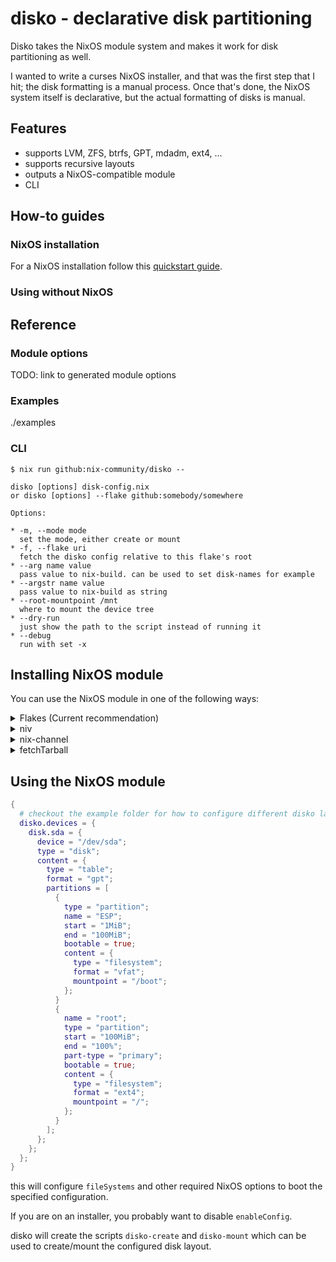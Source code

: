 # disko - declarative disk partitioning

Disko takes the NixOS module system and makes it work for disk partitioning
as well.

I wanted to write a curses NixOS installer, and that was the first step that I
hit; the disk formatting is a manual process. Once that's done, the NixOS
system itself is declarative, but the actual formatting of disks is manual.

## Features

* supports LVM, ZFS, btrfs, GPT, mdadm, ext4, ...
* supports recursive layouts
* outputs a NixOS-compatible module
* CLI

## How-to guides

### NixOS installation

For a NixOS installation follow this [quickstart guide](./docs/quickstart.md).

### Using without NixOS

## Reference

### Module options

TODO: link to generated module options

### Examples

./examples

### CLI

```
$ nix run github:nix-community/disko --

disko [options] disk-config.nix
or disko [options] --flake github:somebody/somewhere

Options:

* -m, --mode mode
  set the mode, either create or mount
* -f, --flake uri
  fetch the disko config relative to this flake's root
* --arg name value
  pass value to nix-build. can be used to set disk-names for example
* --argstr name value
  pass value to nix-build as string
* --root-mountpoint /mnt
  where to mount the device tree
* --dry-run
  just show the path to the script instead of running it
* --debug
  run with set -x

```



## Installing NixOS module

You can use the NixOS module in one of the following ways:

<details>
  <summary>Flakes (Current recommendation)</summary>

If you use nix flakes support:

``` nix
{
  inputs.disko.url = "github:nix-community/disko";
  inputs.disko.inputs.nixpkgs.follows = "nixpkgs";

  outputs = { self, nixpkgs, disko }: {
    # change `yourhostname` to your actual hostname
    nixosConfigurations.yourhostname = nixpkgs.lib.nixosSystem {
      # change to your system:
      system = "x86_64-linux";
      modules = [
        ./configuration.nix
        disko.nixosModules.disko
      ];
    };
  };
}
```
</details>
<details>
  <summary>niv</summary>
  
  First add it to [niv](https://github.com/nmattia/niv):

```console
$ niv add nix-community/disko
```

  Then add the following to your configuration.nix in the `imports` list:

```nix
{
  imports = [ "${(import ./nix/sources.nix).disko}/modules/disko.nix" ];
}
```
</details>
<details>
  <summary>nix-channel</summary>

  As root run:

```console
$ nix-channel --add https://github.com/nix-community/disko/archive/master.tar.gz disko
$ nix-channel --update
```

  Then add the following to your configuration.nix in the `imports` list:

```nix
{
  imports = [ <disko/modules/disko.nix> ];
}
```
</details>
<details>
  <summary>fetchTarball</summary>

  Add the following to your configuration.nix:

``` nix
{
  imports = [ "${builtins.fetchTarball "https://github.com/nix-community/disko/archive/master.tar.gz"}/module.nix" ];
}
```

  or with pinning:

```nix
{
  imports = let
    # replace this with an actual commit id or tag
    commit = "f2783a8ef91624b375a3cf665c3af4ac60b7c278";
  in [ 
    "${builtins.fetchTarball {
      url = "https://github.com/nix-community/disko/archive/${commit}.tar.gz";
      # replace this with an actual hash
      sha256 = "0000000000000000000000000000000000000000000000000000";
    }}/module.nix"
  ];
}
```
</details>

## Using the NixOS module

```nix
{
  # checkout the example folder for how to configure different disko layouts
  disko.devices = {
    disk.sda = {
      device = "/dev/sda";
      type = "disk";
      content = {
        type = "table";
        format = "gpt";
        partitions = [
          {
            type = "partition";
            name = "ESP";
            start = "1MiB";
            end = "100MiB";
            bootable = true;
            content = {
              type = "filesystem";
              format = "vfat";
              mountpoint = "/boot";
            };
          }
          {
            name = "root";
            type = "partition";
            start = "100MiB";
            end = "100%";
            part-type = "primary";
            bootable = true;
            content = {
              type = "filesystem";
              format = "ext4";
              mountpoint = "/";
            };
          }
        ];
      };
    };
  };
}
```

this will configure `fileSystems` and other required NixOS options to boot the specified configuration.

If you are on an installer, you probably want to disable `enableConfig`.

disko will create the scripts `disko-create` and `disko-mount` which can be used to create/mount the configured disk layout.
